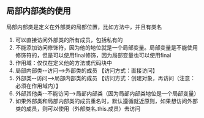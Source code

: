 ## 局部内部类的使用

局部内部类是定义在外部类的局部位置，比如方法中，并且有类名

1. 可以直接访问外部类的所有成员，包括私有的
2. 不能添加访问修饰符，因为他的地位就是一个局部变量。局部变量是不能使用修饰符的，但是可以使用final修饰，因为局部变量也可以使用final
3. 作用域：仅仅在定义他的方法或代码块中
4. 局部内部类--访问-->外部类的成员	【访问方式：直接访问】
5. 外部类--访问-->局部内部类的成员	【访问方式：创建对象，再访问（注意：必须在作用域内）】
6. 外部其他类--不能访问-->局部内部类（因为局部内部类地位是一个局部变量）
7. 如果外部类和局部内部类的成员重名时，默认遵循就近原则，如果想访问外部类的成员，则可以使用（外部类名.this.成员）去访问